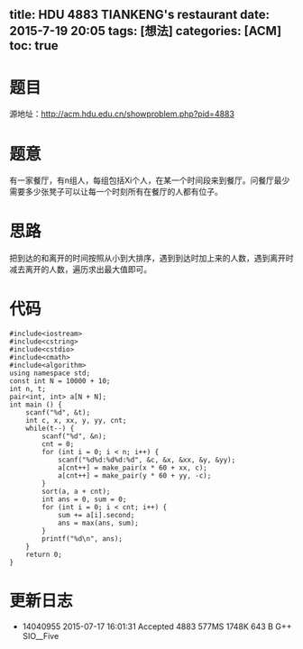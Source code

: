 title: HDU 4883 TIANKENG's restaurant
date: 2015-7-19 20:05
tags: [想法]
categories: [ACM]
toc: true
---
# 题目	
源地址：http://acm.hdu.edu.cn/showproblem.php?pid=4883

# 题意
有一家餐厅，有n组人，每组包括Xi个人，在某一个时间段来到餐厅。问餐厅最少需要多少张凳子可以让每一个时刻所有在餐厅的人都有位子。

# 思路
把到达的和离开的时间按照从小到大排序，遇到到达时加上来的人数，遇到离开时减去离开的人数，遍历求出最大值即可。

<!--more-->

# 代码
```
#include<iostream>
#include<cstring>
#include<cstdio>
#include<cmath>
#include<algorithm>
using namespace std;
const int N = 10000 + 10;
int n, t;
pair<int, int> a[N + N];
int main () {
    scanf("%d", &t);
    int c, x, xx, y, yy, cnt;
    while(t--) {
        scanf("%d", &n);
        cnt = 0;
        for (int i = 0; i < n; i++) {
            scanf("%d%d:%d%d:%d", &c, &x, &xx, &y, &yy);
            a[cnt++] = make_pair(x * 60 + xx, c);
            a[cnt++] = make_pair(y * 60 + yy, -c);
        }
        sort(a, a + cnt);
        int ans = 0, sum = 0;
        for (int i = 0; i < cnt; i++) {
            sum += a[i].second;
            ans = max(ans, sum);
        }
        printf("%d\n", ans);
    }
    return 0;
}
```

# 更新日志
- 14040955  2015-07-17 16:01:31 Accepted    4883    577MS   1748K   643 B   G++ SIO__Five
